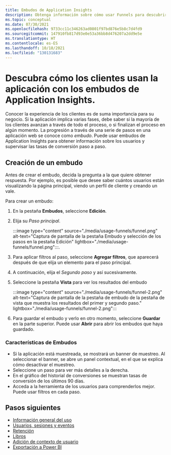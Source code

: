 ```yaml
---
title: Embudos de Application Insights
description: Obtenga información sobre cómo usar Funnels para descubrir la forma en que los clientes interactúan con la aplicación.
ms.topic: conceptual
ms.date: 07/30/2021
ms.openlocfilehash: 9733cc11c346263ad0801f97bd876e5b8c7d4fd9
ms.sourcegitcommit: 147910fb817d93e0e53a36bb8d476207a2dd9e5e
ms.translationtype: HT
ms.contentlocale: es-ES
ms.lasthandoff: 10/18/2021
ms.locfileid: "130131683"
---
```

# <a name="discover-how-customers-are-using-your-application-with-application-insights-funnels"></a>Descubra cómo los clientes usan la aplicación con los embudos de Application Insights.

Conocer la experiencia de los clientes es de suma importancia para su negocio. Si la aplicación implica varias fases, debe saber si la mayoría de los clientes avanzan a través de todo el proceso, o si finalizan el proceso en algún momento. La progresión a través de una serie de pasos en una aplicación web se conoce como *embudo*. Puede usar embudos de Application Insights para obtener información sobre los usuarios y supervisar las tasas de conversión paso a paso. 

## <a name="create-your-funnel"></a>Creación de un embudo
Antes de crear el embudo, decida la pregunta a la que quiere obtener respuesta. Por ejemplo, es posible que desee saber cuántos usuarios están visualizando la página principal, viendo un perfil de cliente y creando un vale. 

Para crear un embudo:

1. En la pestaña **Embudos**, seleccione **Edición**.
1. Elija su *Paso principal*.

     :::image type="content" source="./media/usage-funnels/funnel.png" alt-text="Captura de pantalla de la pestaña Embudo y selección de los pasos en la pestaña Edición" lightbox="./media/usage-funnels/funnel.png":::.

1. Para aplicar filtros al paso, seleccione  **Agregar filtros**, que aparecerá después de que elija un elemento para el paso principal.
1. A continuación, elija el *Segundo paso* y así sucesivamente.
1. Seleccione la pestaña **Vista** para ver los resultados del embudo

      :::image type="content" source="./media/usage-funnels/funnel-2.png" alt-text="Captura de pantalla de la pestaña de embudo de la pestaña de vista que muestra los resultados del primer y segundo paso." lightbox="./media/usage-funnels/funnel-2.png":::

1. Para guardar el embudo y verlo en otro momento, seleccione **Guardar** en la parte superior. Puede usar **Abrir** para abrir los embudos que haya guardado.

### <a name="funnels-features"></a>Características de Embudos

- Si la aplicación está muestreada, se mostrará un banner de muestreo. Al seleccionar el banner, se abre un panel contextual, en el que se explica cómo desactivar el muestreo. 
- Seleccione un paso para ver más detalles a la derecha. 
- En el gráfico del historial de conversiones se muestran tasas de conversión de los últimos 90 días. 
- Acceda a la herramienta de los usuarios para comprenderlos mejor. Puede usar filtros en cada paso. 

## <a name="next-steps"></a>Pasos siguientes
  * [Información general del uso](usage-overview.md)
  * [Usuarios, sesiones y eventos](usage-segmentation.md)
  * [Retención](usage-retention.md)
  * [Libros](../visualize/workbooks-overview.md)
  * [Adición de contexto de usuario](./usage-overview.md)
  * [Exportación a Power BI](./export-power-bi.md)